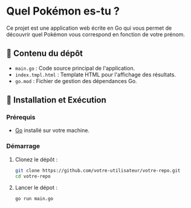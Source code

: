 # Quel Pokémon es-tu ?

Ce projet est une application web écrite en Go qui vous permet de découvrir quel Pokémon vous correspond en fonction de votre prénom.

## 📂 Contenu du dépôt

- `main.go` : Code source principal de l'application.
- `index.tmpl.html` : Template HTML pour l'affichage des résultats.
- `go.mod` : Fichier de gestion des dépendances Go.

## 🚀 Installation et Exécution

### Prérequis

- [Go](https://go.dev/doc/install) installé sur votre machine.

### Démarrage

1. Clonez le dépôt :

   ```sh
   git clone https://github.com/votre-utilisateur/votre-repo.git
   cd votre-repo

2. Lancer le dépot :

   ```sh
   go run main.go
